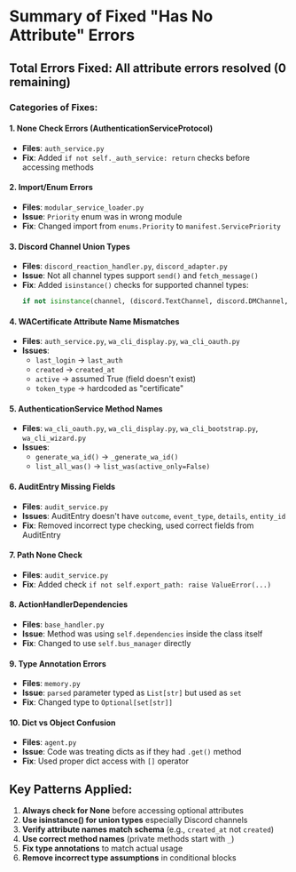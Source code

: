 # Summary of Fixed "Has No Attribute" Errors

## Total Errors Fixed: All attribute errors resolved (0 remaining)

### Categories of Fixes:

#### 1. **None Check Errors** (AuthenticationServiceProtocol)
- **Files**: `auth_service.py`
- **Fix**: Added `if not self._auth_service: return` checks before accessing methods

#### 2. **Import/Enum Errors** 
- **Files**: `modular_service_loader.py`
- **Issue**: `Priority` enum was in wrong module
- **Fix**: Changed import from `enums.Priority` to `manifest.ServicePriority`

#### 3. **Discord Channel Union Types**
- **Files**: `discord_reaction_handler.py`, `discord_adapter.py`
- **Issue**: Not all channel types support `send()` and `fetch_message()`
- **Fix**: Added `isinstance()` checks for supported channel types:
  ```python
  if not isinstance(channel, (discord.TextChannel, discord.DMChannel, discord.Thread, discord.VoiceChannel, discord.StageChannel)):
  ```

#### 4. **WACertificate Attribute Name Mismatches**
- **Files**: `auth_service.py`, `wa_cli_display.py`, `wa_cli_oauth.py`
- **Issues**:
  - `last_login` → `last_auth`
  - `created` → `created_at`
  - `active` → assumed True (field doesn't exist)
  - `token_type` → hardcoded as "certificate"

#### 5. **AuthenticationService Method Names**
- **Files**: `wa_cli_oauth.py`, `wa_cli_display.py`, `wa_cli_bootstrap.py`, `wa_cli_wizard.py`
- **Issues**:
  - `generate_wa_id()` → `_generate_wa_id()`
  - `list_all_was()` → `list_was(active_only=False)`

#### 6. **AuditEntry Missing Fields**
- **Files**: `audit_service.py`
- **Issues**: AuditEntry doesn't have `outcome`, `event_type`, `details`, `entity_id`
- **Fix**: Removed incorrect type checking, used correct fields from AuditEntry

#### 7. **Path None Check**
- **Files**: `audit_service.py`
- **Fix**: Added check `if not self.export_path: raise ValueError(...)`

#### 8. **ActionHandlerDependencies**
- **Files**: `base_handler.py`
- **Issue**: Method was using `self.dependencies` inside the class itself
- **Fix**: Changed to use `self.bus_manager` directly

#### 9. **Type Annotation Errors**
- **Files**: `memory.py`
- **Issue**: `parsed` parameter typed as `List[str]` but used as `set`
- **Fix**: Changed type to `Optional[set[str]]`

#### 10. **Dict vs Object Confusion**
- **Files**: `agent.py`
- **Issue**: Code was treating dicts as if they had `.get()` method
- **Fix**: Used proper dict access with `[]` operator

## Key Patterns Applied:

1. **Always check for None** before accessing optional attributes
2. **Use isinstance() for union types** especially Discord channels
3. **Verify attribute names match schema** (e.g., `created_at` not `created`)
4. **Use correct method names** (private methods start with `_`)
5. **Fix type annotations** to match actual usage
6. **Remove incorrect type assumptions** in conditional blocks
